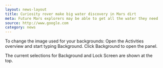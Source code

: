 ```yaml
---
layout: news-layout
title: Curiosity rover make big water discovery in Mars dirt
meta: Future Mars explorers may be able to get all the water they need out of it
source: http://www.google.com
category: news
---
```


To change the image used for your backgrounds: Open the Activities overview and start typing Background. Click Background to open the panel.

The current selections for Background and Lock Screen are shown at the top.
